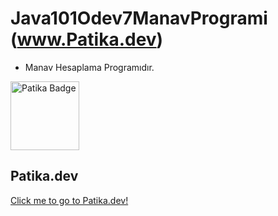# Java101Odev7ManavProgrami     (www.Patika.dev)

- Manav Hesaplama Programıdır.

<a href="https://app.patika.dev/rosalie" target="blank"><img src="https://global-uploads.webflow.com/6097e0eca1e87557da031fef/609859a191abe5d64b17fed3_Patika%20logo-p-500.png" height="110" alt="Patika Badge"/></a>
## Patika.dev

[Click me to go to Patika.dev!](https://www.patika.dev/tr/bootcamp)
